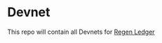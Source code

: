 # Devnet

This repo will contain all Devnets for [Regen Ledger](https://github.com/regen-network/regen-ledger)


